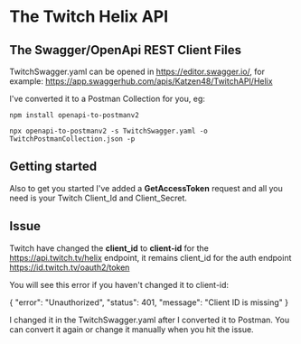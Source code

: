 # The Twitch Helix API 

## The Swagger/OpenApi REST Client Files

TwitchSwagger.yaml can be opened in https://editor.swagger.io/, for example:
https://app.swaggerhub.com/apis/Katzen48/TwitchAPI/Helix

I've converted it to a Postman Collection for you, eg:

    npm install openapi-to-postmanv2 

    npx openapi-to-postmanv2 -s TwitchSwagger.yaml -o TwitchPostmanCollection.json -p


## Getting started

Also to get you started I've added a **GetAccessToken** request and all you need is your Twitch Client_Id and Client_Secret.

## Issue

Twitch have changed the **client_id** to **client-id** for the https://api.twitch.tv/helix endpoint, it remains client_id for the auth endpoint https://id.twitch.tv/oauth2/token

You will see this error if you haven't changed it to client-id:

{
    "error": "Unauthorized",
    "status": 401,
    "message": "Client ID is missing"
}

I changed it in the TwitchSwagger.yaml after I converted it to Postman. You can convert it again or change it manually when you hit the issue.